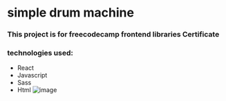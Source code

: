 # simple drum machine 

### This project is for freecodecamp frontend libraries Certificate

### technologies used:
- React
- Javascript
- Sass
- Html
![image](https://github.com/bisky0-0/simple-drum-machine/assets/88213094/56fe4b8a-16f2-4472-a83d-a665c5851ba7)
